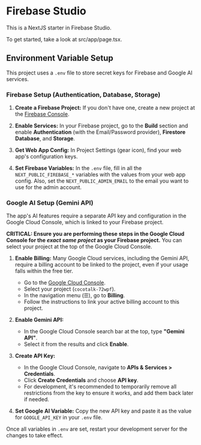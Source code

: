 # Firebase Studio

This is a NextJS starter in Firebase Studio.

To get started, take a look at src/app/page.tsx.

## Environment Variable Setup

This project uses a `.env` file to store secret keys for Firebase and Google AI services.

### Firebase Setup (Authentication, Database, Storage)

1.  **Create a Firebase Project:** If you don't have one, create a new project at the [Firebase Console](https://console.firebase.google.com/).

2.  **Enable Services:** In your Firebase project, go to the **Build** section and enable **Authentication** (with the Email/Password provider), **Firestore Database**, and **Storage**.

3.  **Get Web App Config:** In Project Settings (gear icon), find your web app's configuration keys.

4.  **Set Firebase Variables:** In the `.env` file, fill in all the `NEXT_PUBLIC_FIREBASE_*` variables with the values from your web app config. Also, set the `NEXT_PUBLIC_ADMIN_EMAIL` to the email you want to use for the admin account.

### Google AI Setup (Gemini API)

The app's AI features require a separate API key and configuration in the Google Cloud Console, which is linked to your Firebase project.

**CRITICAL: Ensure you are performing these steps in the Google Cloud Console for the *exact same project* as your Firebase project.** You can select your project at the top of the Google Cloud Console.

1.  **Enable Billing:** Many Google Cloud services, including the Gemini API, require a billing account to be linked to the project, even if your usage falls within the free tier.
    *   Go to the [Google Cloud Console](https://console.cloud.google.com/).
    *   Select your project (`cocotalk-72wpf`).
    *   In the navigation menu (☰), go to **Billing**.
    *   Follow the instructions to link your active billing account to this project.

2.  **Enable Gemini API:**
    *   In the Google Cloud Console search bar at the top, type **"Gemini API"**.
    *   Select it from the results and click **Enable**.

3.  **Create API Key:**
    *   In the Google Cloud Console, navigate to **APIs & Services > Credentials**.
    *   Click **Create Credentials** and choose **API key**.
    *   For development, it's recommended to temporarily remove all restrictions from the key to ensure it works, and add them back later if needed.

4.  **Set Google AI Variable:** Copy the new API key and paste it as the value for `GOOGLE_API_KEY` in your `.env` file.

Once all variables in `.env` are set, restart your development server for the changes to take effect.
